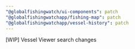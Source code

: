 ```yaml
---
"@globalfishingwatch/ui-components": patch
"@globalfishingwatchapp/fishing-map": patch
"@globalfishingwatchapp/vessel-history": patch
---
```


[WIP] Vessel Viewer search changes
